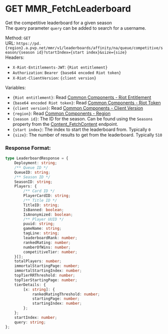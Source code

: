 <!--

This file is automatically generated!
Do not edit it directly!
See https://github.com/techchrism/valorant-api-docs/blob/trunk/contributing.md for more information.

-->

# GET MMR_FetchLeaderboard

Get the competitive leaderboard for a given season  
The query parameter `query` can be added to search for a username.  


Method: `GET`  
URL: `https://pd.{region}.a.pvp.net/mmr/v1/leaderboards/affinity/na/queue/competitive/season/{season id}?startIndex={start index}&size={size}`  
Headers:
 - `X-Riot-Entitlements-JWT`: `{Riot entitlement}`
 - `Authorization`: `Bearer {base64 encoded Riot token}`
 - `X-Riot-ClientVersion`: `{client version}`

Variables:
 - `{Riot entitlement}`: Read [Common Components - Riot Entitlement](../common-components.md#riot-entitlement)
 - `{base64 encoded Riot token}`: Read [Common Components - Riot Token](../common-components.md#riot-token)
 - `{client version}`: Read [Common Components - Client Version](../common-components.md#client-version)
 - `{region}`: Read [Common Components - Region](../common-components.md#region)
 - `{season id}`: The ID for the season. Can be found using the `Seasons` property from the [Content_FetchContent](GET%20Content_FetchContent.md) endpoint.
 - `{start index}`: The index to start the leaderboard from. Typically `0`
 - `{size}`: The number of results to get from the leaderboard. Typically `510`


### Response Format:
```ts
type LeaderboardResponse = {
    Deployment: string;
    /** Queue ID */
    QueueID: string;
    /** Season ID */
    SeasonID: string;
    Players: {
        /** Card ID */
        PlayerCardID: string;
        /** Title ID */
        TitleID: string;
        IsBanned: boolean;
        IsAnonymized: boolean;
        /** Player UUID */
        puuid: string;
        gameName: string;
        tagLine: string;
        leaderboardRank: number;
        rankedRating: number;
        numberOfWins: number;
        competitiveTier: number;
    }[];
    totalPlayers: number;
    immortalStartingPage: number;
    immortalStartingIndex: number;
    topTierRRThreshold: number;
    topTierStartingPage: number;
    tierDetails: {
        [x: string]: {
            rankedRatingThreshold: number;
            startingPage: number;
            startingIndex: number;
        };
    };
    startIndex: number;
    query: string;
};
```
